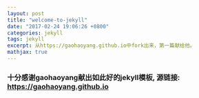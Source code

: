 ```yaml
---
layout: post
title: "welcome-to-jekyll"
date: "2017-02-24 19:06:26 +0800"
categories: jekyll
tags: jekyll
excerpt: 从https://gaohaoyang.github.io中fork出来，第一篇献给他。
mathjax: true
---
```


### 十分感谢gaohaoyang献出如此好的jekyll模板, 源链接: https://gaohaoyang.github.io
